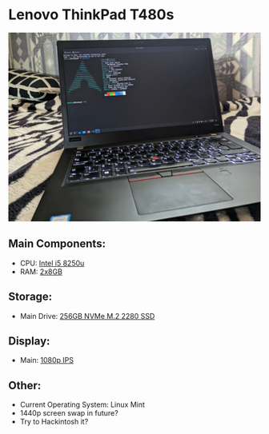 # Lenovo ThinkPad T480s

![My Laptop](../images/Lenovo&#32;ThinkPad&#32;T480s&#32;Laptop/PXL_20230707_151502569&#32;-&#32;Copy.jpg)

## Main Components:
- CPU: [Intel i5 8250u]()
- RAM: [2x8GB]()

## Storage:
- Main Drive: [256GB NVMe M.2 2280 SSD]()

## Display:
- Main: [1080p IPS]()

## Other:
- Current Operating System: Linux Mint
- 1440p screen swap in future?
- Try to Hackintosh it?